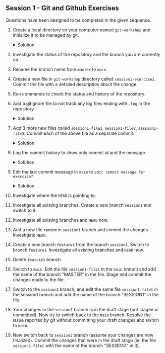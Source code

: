 Session 1  - Git and Github Exercises
---

Questions have been designed to be completed in the given sequence.

1. Create a local directory on your computer named `git-workshop` and initialize it to be managed by git.

    <details>
    <summary>Solution</summary>

    ```bash
    mkdir git-workshop
    cd git-workshop
    git init
    ```
    </details>

2. Investigate the status of the repository and the branch you are currently on.
3. Rename the branch name from `master` to `main`.
4. Create a new file in `git-workshop` directory called `session1-exercise2`. Commit the file with a detailed description about the change.
5. Run commands to check the status and history of the repository.
6. Add a gitignore file to not track any log files ending with `.log` in the repository.
    
    <details>
    <summary>Solution</summary>
    
        ```bash
        touch .gitignore
        ```
        To ignore .log files we will add .log file  in .gitignore file which we created earlier.
        `*.log`
    </details>

7. Add 3 more new files called `session1-file1`, `session1-file2`, `session1-file3`. Commit each of the above file as a separate commit.
    
    <details>
    <summary>Solution</summary>
        
    ```bash
    touch session1-file1.txt
    git commit -am "Add session1-file1"
    ```
    ```bash
    touch session1-file2.txt
    git commit -am "Add session1-file2"
    ```
    ```bash
    touch session1-file3.txt
    git commit -am "Add session1-file3"
    ```
    </details>

8. Log the commit history to show only commit id and the message.
    
    <details>
    <summary>Solution</summary>
    
    ```bash
    git log --oneline
    ```
    </details>

9. Edit the last commit message in `main` to `edit commit message for exercise7`
    
    <details>
    <summary>Solution</summary>
    
    ```bash
    git switch main
    git commit --amend -m "Update commit for session1-file3"
    ``` 
    </details>

10. Investigate where the `HEAD` is pointing to.
11. Investigate all existing branches. Create a new branch `session1` and switch to it.
12. Investigate all existing branches and `HEAD` now.
13. Add a new file `random` in `session1` branch and commit the changes. Investigate `HEAD`.
14. Create a new branch `feature1` from the branch `session1`. Switch to branch `feature1`. Investigate all existing branches and `HEAD` now.
15. Delete `feature1` branch.
16. Switch to `main`. Edit the file `session1-file1` in the `main` branch and add the name of the branch "MASTER" in the file. Stage and commit the changes made to the file.
17. Switch to the `session1` branch, and edit the same file `session1-file1` in the session1 branch and add the name of the branch "SESSION1" in the file.
18. Your changes in the `session1` branch is in the draft stage (not staged or committed). Now try to switch back to the `main` branch. Resolve the issue reported by git without committing your draft changes and switch to `main`.
19. Now switch back to `session1` branch (assume your changes are now finalized). Commit the changes that were in the draft stage (ie: the file `session1-file1` with the name of the branch "SESSION1" in it).